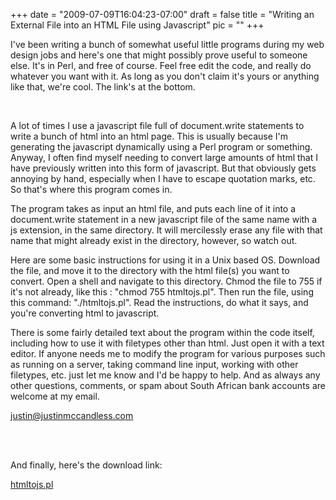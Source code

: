 
+++
date = "2009-07-09T16:04:23-07:00"
draft = false
title = "Writing an External File into an HTML File using Javascript"
pic = ""
+++

<p>
    I've been writing a bunch of somewhat useful little programs during my web design jobs and here's one that might 
    possibly prove useful to someone else.  It's in Perl, and free of course.  Feel free edit the code, and really do whatever you
    want with it.  As long as you don't claim it's yours or anything like that, we're cool.  The link's at the bottom.
    </p>
    <br>
    <p>
    A lot of times I use a javascript file full of document.write statements to write a bunch of html into an html
    page.  This is usually because I'm generating the javascript dynamically using a Perl program or something.
    Anyway, I often find myself needing to convert large amounts of html that I have previously written into this
    form of javascript.  But that obviously gets annoying by hand, especially when I have to escape quotation
    marks, etc.  So that's where this program comes in.
    </p>
    <p>
    The program takes as input an html file, and puts each line of it into a document.write statement in a new
    javascript file of the same name with a js extension, in the same directory.  It will mercilessly erase any file
    with that name that might already exist in the directory, however, so watch out.
    </p>
    <p>
    Here are some basic instructions for using it in a Unix based OS.  Download the file, and move it to the directory
    with the html file(s) you want to convert.  Open a shell and navigate to this directory.  Chmod the file to 755
    if it's not already, like this : "chmod 755 htmltojs.pl".  Then run the file, using this command: "./htmltojs.pl".
    Read the instructions, do what it says, and you're converting html to javascript.
    </p>
    <p>
    There is some fairly detailed text about the program within the code itself, including how to use it with filetypes
    other than html.  Just open it with a text editor.  If anyone needs me to modify the program for various purposes such
    as running on a server, taking command line input, working with other filetypes, etc. just let me know and I'd be
    happy to help.  And as always any other questions, comments, or spam about South African bank accounts are welcome
    at my email.
    </p>
    <p>
    <a href = "mailto: justin@justinmccandless.com"> justin@justinmccandless.com </a>
    </p>
    <br><br>
    <p>
    And finally, here's the download link:    
    </p>
    <a href = "htmltojs.pl">htmltojs.pl</a>